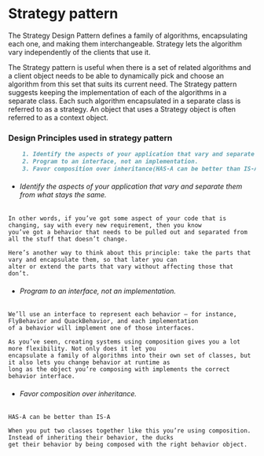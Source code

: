 # Strategy pattern

The Strategy Design Pattern defines a family of algorithms, encapsulating each one, and making them interchangeable. 
Strategy lets the algorithm vary independently of the clients that use it.

The Strategy pattern is useful when there is a set of related algorithms and a client object needs to be able to 
dynamically pick and choose an algorithm from this set that suits its current need. The Strategy pattern suggests
keeping the implementation of each of the algorithms in a separate class. Each such algorithm encapsulated in a 
separate class is referred to as a strategy. An object that uses a Strategy object is often referred to as a context object.

### Design Principles used in strategy pattern

```markdown
    1. Identify the aspects of your application that vary and separate them from what stays the same.
    2. Program to an interface, not an implementation.
    3. Favor composition over inheritance(HAS-A can be better than IS-A).
```



- ###### Identify the aspects of your application that vary and separate them from what stays the same.
```text
In other words, if you’ve got some aspect of your code that is changing, say with every new requirement, then you know 
you’ve got a behavior that needs to be pulled out and separated from all the stuff that doesn’t change.

Here’s another way to think about this principle: take the parts that vary and encapsulate them, so that later you can
alter or extend the parts that vary without affecting those that don’t.
```

- ###### Program to an interface, not an implementation.
```text
We’ll use an interface to represent each behavior — for instance, FlyBehavior and QuackBehavior, and each implementation 
of a behavior will implement one of those interfaces.

As you’ve seen, creating systems using composition gives you a lot more flexibility. Not only does it let you 
encapsulate a family of algorithms into their own set of classes, but it also lets you change behavior at runtime as 
long as the object you’re composing with implements the correct behavior interface.
```

- ###### Favor composition over inheritance.
```text
HAS-A can be better than IS-A

When you put two classes together like this you’re using composition. Instead of inheriting their behavior, the ducks 
get their behavior by being composed with the right behavior object.
```